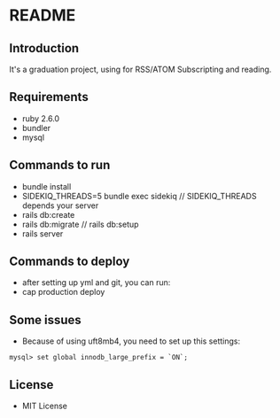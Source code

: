 # README

## Introduction
It's a graduation project, using for RSS/ATOM Subscripting and reading.

## Requirements
* ruby 2.6.0
* bundler
* mysql

## Commands to run

* bundle install
* SIDEKIQ_THREADS=5 bundle exec sidekiq // SIDEKIQ_THREADS depends your server
* rails db:create
* rails db:migrate  // rails db:setup 
* rails server

## Commands to deploy
* after setting up yml and git, you can run:
* cap production deploy

## Some issues
* Because of using uft8mb4, you need to set up this settings:
```
mysql> set global innodb_large_prefix = `ON`;
```

## License
* MIT License
